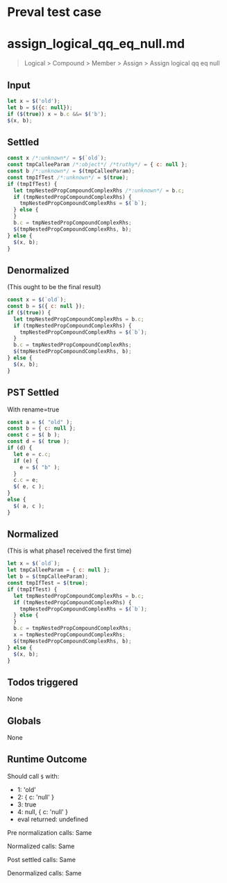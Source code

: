 # Preval test case

# assign_logical_qq_eq_null.md

> Logical > Compound > Member > Assign > Assign logical qq eq null
>
>

## Input

`````js filename=intro
let x = $('old');
let b = $({c: null});
if ($(true)) x = b.c &&= $('b');
$(x, b);
`````


## Settled


`````js filename=intro
const x /*:unknown*/ = $(`old`);
const tmpCalleeParam /*:object*/ /*truthy*/ = { c: null };
const b /*:unknown*/ = $(tmpCalleeParam);
const tmpIfTest /*:unknown*/ = $(true);
if (tmpIfTest) {
  let tmpNestedPropCompoundComplexRhs /*:unknown*/ = b.c;
  if (tmpNestedPropCompoundComplexRhs) {
    tmpNestedPropCompoundComplexRhs = $(`b`);
  } else {
  }
  b.c = tmpNestedPropCompoundComplexRhs;
  $(tmpNestedPropCompoundComplexRhs, b);
} else {
  $(x, b);
}
`````


## Denormalized
(This ought to be the final result)

`````js filename=intro
const x = $(`old`);
const b = $({ c: null });
if ($(true)) {
  let tmpNestedPropCompoundComplexRhs = b.c;
  if (tmpNestedPropCompoundComplexRhs) {
    tmpNestedPropCompoundComplexRhs = $(`b`);
  }
  b.c = tmpNestedPropCompoundComplexRhs;
  $(tmpNestedPropCompoundComplexRhs, b);
} else {
  $(x, b);
}
`````


## PST Settled
With rename=true

`````js filename=intro
const a = $( "old" );
const b = { c: null };
const c = $( b );
const d = $( true );
if (d) {
  let e = c.c;
  if (e) {
    e = $( "b" );
  }
  c.c = e;
  $( e, c );
}
else {
  $( a, c );
}
`````


## Normalized
(This is what phase1 received the first time)

`````js filename=intro
let x = $(`old`);
let tmpCalleeParam = { c: null };
let b = $(tmpCalleeParam);
const tmpIfTest = $(true);
if (tmpIfTest) {
  let tmpNestedPropCompoundComplexRhs = b.c;
  if (tmpNestedPropCompoundComplexRhs) {
    tmpNestedPropCompoundComplexRhs = $(`b`);
  } else {
  }
  b.c = tmpNestedPropCompoundComplexRhs;
  x = tmpNestedPropCompoundComplexRhs;
  $(tmpNestedPropCompoundComplexRhs, b);
} else {
  $(x, b);
}
`````


## Todos triggered


None


## Globals


None


## Runtime Outcome


Should call `$` with:
 - 1: 'old'
 - 2: { c: 'null' }
 - 3: true
 - 4: null, { c: 'null' }
 - eval returned: undefined

Pre normalization calls: Same

Normalized calls: Same

Post settled calls: Same

Denormalized calls: Same
